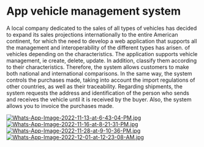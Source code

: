 # App vehicle management system

A local company dedicated to the sales of all types of vehicles has decided to expand its sales projections internationally to the entire American continent, for which the need to develop a web application that supports all the management and interoperability of the different types has arisen. of vehicles depending on the characteristics. The application supports vehicle management, ie create, delete, update. In addition, classify them according to their characteristics. Therefore, the system allows customers to make both national and international comparisons. In the same way, the system controls the purchases made, taking into account the import regulations of other countries, as well as their traceability. Regarding shipments, the system requests the address and identification of the person who sends and receives the vehicle until it is received by the buyer. Also, the system allows you to invoice the purchases made.

[![Whats-App-Image-2022-11-13-at-6-43-04-PM.jpg](https://i.postimg.cc/J0sW25JG/Whats-App-Image-2022-11-13-at-6-43-04-PM.jpg)](https://postimg.cc/XB6hZFsb)
[![Whats-App-Image-2022-11-16-at-8-21-31-PM.jpg](https://i.postimg.cc/0N91ssDg/Whats-App-Image-2022-11-16-at-8-21-31-PM.jpg)](https://postimg.cc/k2YpQLTw)
[![Whats-App-Image-2022-11-28-at-9-10-36-PM.jpg](https://i.postimg.cc/500cXSsn/Whats-App-Image-2022-11-28-at-9-10-36-PM.jpg)](https://postimg.cc/Mch34V2Q)
[![Whats-App-Image-2022-12-01-at-12-23-08-AM.jpg](https://i.postimg.cc/tJK8mQpM/Whats-App-Image-2022-12-01-at-12-23-08-AM.jpg)](https://postimg.cc/1VKWfdgG)

